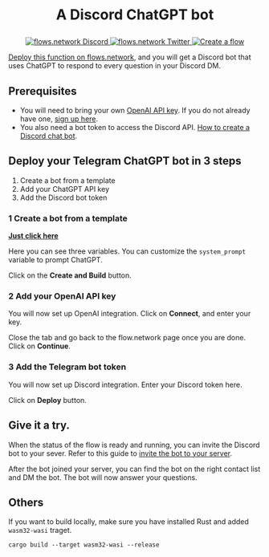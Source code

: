 # <p align="center">A Discord ChatGPT bot</p>
<p align="center">
  <a href="https://discord.gg/ccZn9ZMfFf">
    <img src="https://img.shields.io/badge/chat-Discord-7289DA?logo=discord" alt="flows.network Discord">
  </a>
  <a href="https://twitter.com/flows_network">
    <img src="https://img.shields.io/badge/Twitter-1DA1F2?logo=twitter&amp;logoColor=white" alt="flows.network Twitter">
  </a>
   <a href="https://flows.network/flow/createByTemplate/Discord-ChatGPT">
    <img src="https://img.shields.io/website?up_message=deploy&url=https%3A%2F%2Fflows.network%2Fflow%2Fnew" alt="Create a flow">
  </a>
</p>

[Deploy this function on flows.network](https://flows.network/flow/createByTemplate/Discord-ChatGPT), and you will get a Discord bot that uses ChatGPT to respond to every question in your Discord DM.

## Prerequisites

* You will need to bring your own [OpenAI API key](https://openai.com/blog/openai-api). If you do not already have one, [sign up here](https://platform.openai.com/signup).
* You also need a bot token to access the Discord API. [How to create a Discord chat bot](https://flows.network/blog/discord-chat-bot-guide).

## Deploy your Telegram ChatGPT bot in 3 steps

1. Create a bot from a template
2. Add your ChatGPT API key
3. Add the Discord bot token

### 1 Create a bot from a template

[**Just click here**](https://flows.network/flow/createByTemplate/Discord-ChatGPT)

Here you can see three variables. You can customize the `system_prompt` variable to prompt ChatGPT. 

Click on the **Create and Build** button.

### 2 Add your OpenAI API key

You will now set up OpenAI integration. Click on **Connect**, and enter your key.

Close the tab and go back to the flow.network page once you are done. Click on **Continue**.

### 3 Add the Telegram bot token

You will now set up Discord integration. Enter your Discord token here.

Click on **Deploy** button.

## Give it a try. 

When the status of the flow is ready and running, you can invite the Discord bot to your sever.
Refer to this guide to [invite the bot to your server](https://flows.network/blog/discord-chat-bot-guide).

After the bot joined your server, you can find the bot on the right contact list and DM the bot. The bot will 
now answer your questions.

## Others

If you want to build locally, make sure you have installed Rust and added `wasm32-wasi` traget.

```
cargo build --target wasm32-wasi --release
```

